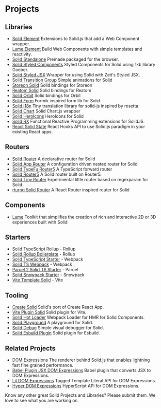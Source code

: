 # Projects

## Libraries

- [Solid Element](https://github.com/ryansolid/solid/blob/master/packages/solid-element)
  Extensions to Solid.js that add a Web Component wrapper.
- [Lume Element](https://github.com/lume/element) Build Web Components with simple templates and reactivity.
- [Solid Standalone](https://github.com/ryansolid/solid-standalone) Premade packaged for the browser.
- [Solid Styled Components](https://github.com/ryansolid/solid/blob/master/packages/solid-styled-components)
  Styled Components for Solid using 1kb library Goober.
- [Solid Styled JSX](https://github.com/ryansolid/solid/blob/master/packages/solid-styled-jsx)
  Wrapper for using Solid with Zeit's Styled JSX.
- [Solid Transition Group](https://github.com/ryansolid/solid-transition-group) Simple animations for Solid
- [Storeon Solid](https://github.com/storeon/solidjs) Solid bindings for Storeon
- [Reatom Solid](https://github.com/skrylnikov/reatom-solid) Solid bindings for Reatom
- [Solid Orbit](https://github.com/andgate/solid-orbit) Solid bindings for Orbit
- [Solid Form](https://github.com/mduclehcm/solid-form) Formik inspired form lib for Solid.
- [Solid i18n](https://github.com/amoutonbrady/solid-i18n) Tiny translation library for solid-js inspired by rosetta
- [Solid Chart](https://github.com/MrFoxPro/solid-chart.js) Solid Chart.js wrapper
- [Solid HeroIcons](https://github.com/amoutonbrady/solid-heroicons) HeroIcons for Solid
- [Solid RX](https://github.com/ryansolid/solid/blob/master/packages/solid-rx)
  Functional Reactive Programming extensions for SolidJS.
- [React Solid State](https://github.com/ryansolid/solid/blob/master/packages/react-solid-state)
  React Hooks API to use Solid.js paradigm in your existing React apps.

## Routers

- [Solid Router](https://github.com/mduclehcm/solid-router) A declarative router for Solid
- [Solid App Router](https://github.com/ryansolid/solid-app-router) A configuration driven nested router for Solid
- [Solid TypeFu Router5](https://github.com/mikeplus64/solid-typefu-router5) A TypeScript forward router
- [Solid Router5](https://github.com/zxlib/solid-router5) A Solid router built on Router5.
- [Solid Tiny Router](https://github.com/amoutonbrady/solid-tiny-router) Experimental little router based on regexparam for Solid
- [rturnq Solid Router](https://github.com/rturnq/solid-router) A React Router inspired router for Solid

## Components
- [Lume](https://github.com/lume/lume) Toolkit that simplifies the creation of rich and interactive 2D or 3D experiences built with Solid

## Starters
- [Solid TypeScript Rollup](https://github.com/high1/solid-typescript-rollup) - Rollup
- [Solid Rollup Boilerplate](https://github.com/MrFoxPro/solid-rollup-boilerplate) - Rollup
- [Solid TypeScript Starter](https://github.com/high1/solid-typescript-starter) - Webpack
- [Solid TS Webpack](https://github.com/ryansolid/solid-ts-webpack) - Webpack
- [Parcel 2 Solid TS Starter](https://github.com/amoutonbrady/parcel2-solid-ts-starter) - Parcel
- [Solid Snowpack Starter](https://github.com/amoutonbrady/solid-snowpack-starter) - Snowpack
- [Vite Template Solid](https://github.com/amoutonbrady/vite-template-solid) - Vite

## Tooling
- [Create Solid](https://github.com/ryansolid/create-solid) Solid's port of Create React App.
- [Vite Plugin Solid](https://github.com/amoutonbrady/vite-plugin-solid) Solid plugin for Vite.
- [Solid Hot Loader](https://github.com/ryansolid/solid-hot-loader) Webpack Loader for HMR for Solid Components.
- [Solid Playground](https://github.com/ryansolid/solid-playground) A playground for Solid.
- [Solid Debug](https://github.com/amoutonbrady/solid-debug) Simple visual debugger for Solid.
- [Solid Esbuild Plugin](https://github.com/amoutonbrady/esbuild-plugin-solid) Solid plugin for Esbuild.

## Related Projects

- [DOM Expressions](https://github.com/ryansolid/dom-expressions)
  The renderer behind Solid.js that enables lightning fast fine grained performance.
- [Babel Plugin JSX DOM Expressions](https://github.com/ryansolid/dom-expressions/tree/master/packages/babel-plugin-jsx-dom-expressions)
  Babel plugin that converts JSX to DOM Expressions.
- [Lit DOM Expressions](https://github.com/ryansolid/dom-expressions/tree/master/packages/lit-dom-expressions)
  Tagged Template Literal API for DOM Expressions.
- [Hyper DOM Expressions](https://github.com/ryansolid/dom-expressions/tree/master/packages/hyper-dom-expressions)
  HyperScript API for DOM Expressions.


Know any other great Solid Projects and Libraries? Please submit them. We love to see what you are working on.
